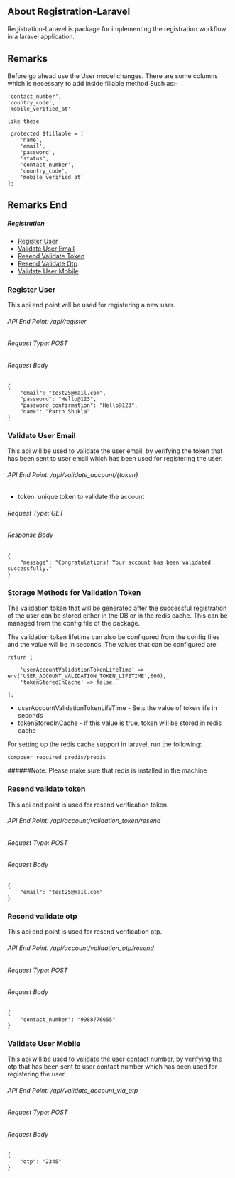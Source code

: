 ## About Registration-Laravel

Registration-Laravel is package for implementing the registration workflow in a laravel application.

## Remarks
Before go ahead use the User model changes. There are some columns which is necessary to add inside fillable method Such as:- 

    'contact_number',
    'country_code',
    'mobile_verified_at'

    like these

     protected $fillable = [
        'name',
        'email',
        'password',
        'status',
        'contact_number',
        'country_code',
        'mobile_verified_at'
    ];
## Remarks End

##### Registration
- [Register User](#register-user)
- [Validate User Email](#validate-user-email)
- [Resend Validate Token](#resend-validate-token)
- [Resend Validate Otp](#resend-validate-otp)
- [Validate User Mobile](#validate-user-mobile)


### <a name="register-user">Register User</a>
This api end point will be used for registering a new user.
###### API End Point: /api/register
###### Request Type: POST
###### Request Body
```
{
    "email": "test25@mail.com",
    "password": "Hello@123",
    "password_confirmation": "Hello@123",
    "name": "Parth Shukla"
}
```
### <a name="validate-user-email">Validate User Email</a>
This api will be used to validate the user email, by verifying the token that has been sent
to user email which has been used for registering the user.
###### API End Point: /api/validate_account/{token}
- token: unique token to validate the account 
###### Request Type: GET
###### Response Body
```
{
    "message": "Congratulations! Your account has been validated successfully."
}
```

### Storage Methods for Validation Token

The validation token that will be generated after the successful registration of the
user can be stored either in the DB or in the redis cache. This can be managed from the
config file of the package. 

The validation token lifetime can also be configured from the config files and 
the value will be in seconds. The values that can be configured are:
```phpt
return [

    'userAccountValidationTokenLifeTime' => env('USER_ACCOUNT_VALIDATION_TOKEN_LIFETIME',600),
    'tokenStoredInCache' => false,

];
```
* userAccountValidationTokenLifeTime - Sets the value of token life in seconds
* tokenStoredInCache - if this value is true, token will be stored in redis cache

For setting up the redis cache support in laravel, run the following:
```
composer required predis/predis
```
######Note: Please make sure that redis is installed in the machine 

### <a name="resend-validate-token">Resend validate token</a>
This api end point is used for resend verification token.
###### API End Point: /api/account/validation_token/resend
###### Request Type: POST
###### Request Body
```
{
    "email": "test25@mail.com"
}
```

### <a name="resend-validate-otp">Resend validate otp</a>
This api end point is used for resend verification otp.
###### API End Point: /api/account/validation_otp/resend
###### Request Type: POST
###### Request Body
```
{
    "contact_number": "9988776655"
}
```



### <a name="validate-user-mobile">Validate User Mobile</a>
This api will be used to validate the user contact number, by verifying the otp that has been sent
to user contact number which has been used for registering the user.
###### API End Point: /api/validate_account_via_otp
###### Request Type: POST
###### Request Body
```
{
    "otp": "2345"
}
```